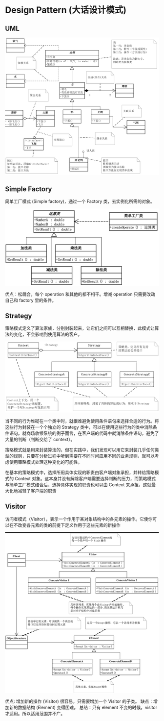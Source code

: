 # Design Pattern (大话设计模式)

## UML

![UML](./uml/uml_sample.png)

## Simple Factory

简单工厂模式 (Simple factory)，通过一个 Factory 类，去实例化所需的对象。

![simple factory uml](./uml/simple_factory.png)

优点：松耦合，每个 operation 和其他的都不相干。增减 operation 只需要改动自己和 factory 里的条件。

## Strategy

策略模式定义了算法家族，分别封装起来，让它们之间可以互相替换，此模式让算法的变化，不会影响到使用算法的客户。

![strategy uml](./uml/strategy.png)

当不同的行为堆砌在一个类中时，就很难避免使用条件语句来选择合适的行为。将这些行为封装在一个个独立的 Strategy 类中，可以在使用这些行为的类中消除条件语句 ​。就商场收银系统的例子而言，在客户端的代码中就消除条件语句，避免了大量的判断（判断交给了 context）。

策略模式就是用来封装算法的，但在实践中，我们发现可以用它来封装几乎任何类型的规则，只要在分析过程中听到需要在不同时间应用不同的业务规则，就可以考虑使用策略模式处理这种变化的可能性。

在基本的策略模式中，选择所用具体实现的职责由客户端对象承担，并转给策略模式的 Context 对象 ​。这本身并没有解除客户端需要选择判断的压力，而策略模式与简单工厂模式结合后，选择具体实现的职责也可以由 Context 来承担，这就最大化地减轻了客户端的职责

## Visitor

访问者模式（Visitor），表示一个作用于某对象结构中的各元素的操作。它使你可以在不改变各元素的类的前提下定义作用于这些元素的新操作

![visitor uml](./uml/visitor.png)

优点: 增加新的操作 (Visitor) 很容易，只需要增加一个 Visitor 的子类。
缺点：增加新的数据结构 (Element) 变得困难。
总结：只有 element 不变的时候，visitor 才适用。所以适用范围并不广。
